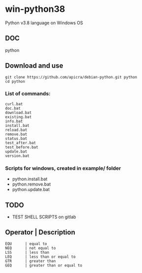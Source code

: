 # win-python38
Python v3.8 language on Windows OS

## DOC
python

## Download and use

    git clone https://github.com/apicra/debian-python.git python
    cd python


### List of commands:

    curl.bat
    doc.bat
    download.bat
    existing.bat
    info.bat
    install.bat
    reload.bat
    remove.bat
    status.bat
    test_after.bat
    test_before.bat
    update.bat
    version.bat


### Scripts for windows, created in example/ folder

+ python.install.bat
+ python.remove.bat
+ python.update.bat

## TODO

+ TEST SHELL SCRIPTS on gitlab



## Operator | Description

    EQU      | equal to
    NEQ      | not equal to
    LSS      | less than
    LEQ      | less than or equal to
    GTR      | greater than
    GEQ      | greater than or equal to
